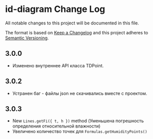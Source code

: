 # id-diagram Change Log

All notable changes to this project will be documented in this file.

The format is based on [Keep a Changelog](http://keepachangelog.com/) and this project adheres to [Semantic Versioning](http://semver.org/).

## 3.0.0

- Изменено внутреннее API класса TDPoint.

## 3.0.2

- Устранен баг - файлы json не скачивались вместе с проектом.

## 3.0.3

- New `Lines.getFi({ t, h })` method (Уменьшена погрешность определения относительной влажности)
- Увеличено количество точек для `Formulas.getHumidityPoints()`
